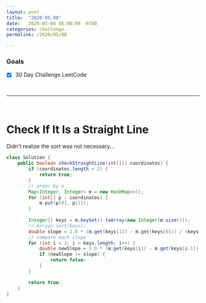 ```yaml
---
layout: post
title:  "2020.05.08"
date:   2020-05-08 08:00:00 -0700
categories: challenge
permalink: /2020/05/08

---
```


### Goals
- [x] 30 Day Challenge LeetCode

&nbsp;

---

&nbsp;

# Check If It Is a Straight Line

Didn't realize the sort was not necessary...

```java
class Solution {
    public boolean checkStraightLine(int[][] coordinates) {
        if (coordinates.length < 2) {
            return true;
        }
        // order by x
        Map<Integer, Integer> m = new HashMap<>();
        for (int[] p : coordinates) {
            m.put(p[0], p[1]);
        }
        
        Integer[] keys = m.keySet().toArray(new Integer[m.size()]);
        // Arrays.sort(keys);
        double slope = 1.0 * (m.get(keys[1]) - m.get(keys[0])) / (keys[1] - keys[0]);
        // compare each slope
        for (int i = 2; i < keys.length; i++) {
            double newSlope = 1.0 * (m.get(keys[i]) - m.get(keys[i-1])) / (keys[i] - keys[i-1]);
            if (newSlope != slope) {
                return false;
            }
        }

        return true;
    }
}
```